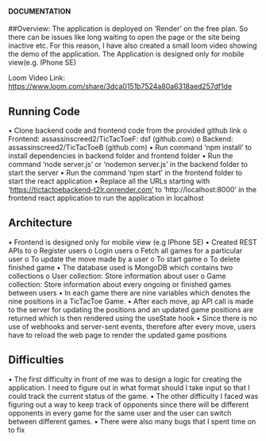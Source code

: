 #### DOCUMENTATION

##Overview:
The application is deployed on ‘Render’ on the free plan. So there can be issues like long waiting to open the page or the site being inactive etc. For this reason, I have also created a small loom video showing the demo of the application.
The Application is designed only for mobile view(e.g. IPhone SE)

Loom Video Link: https://www.loom.com/share/3dca0151b7524a80a6318aed257df1de

## Running Code
•	Clone backend code and frontend code from the provided github link
o	Frontend: assassinscreed2/TicTacToeF: dsf (github.com)
o	Backend: assassinscreed2/TicTacToeB (github.com)
•	Run command ‘npm install’ to install dependencies in backend folder and frontend folder
•	Run the command ‘node server.js’ or ‘nodemon server.js’ in the backend folder to start the server
•	Run the command ‘npm start’ in the frontend folder to start the react application
•	Replace all the URLs starting with ‘https://tictactoebackend-t2lr.onrender.com’ to ‘http://localhost:8000’ in the frontend react application to run the application in localhost

## Architecture
•	Frontend is designed only for mobile view (e.g IPhone SE)
•	Created REST APIs to
o	Register users
o	Login users
o	Fetch all games for a particular user
o	To update the move made by a user
o	To start game
o	To delete finished game
•	The database used is MongoDB which contains two collections
o	User collection: Store information about user
o	Game collection: Store information about every ongoing or finished games between  users
•	In each game there are nine variables which denotes the nine positions in a TicTacToe Game.
•	After each move, ap API call is made to the server for updating the positions and an updated game positions are returned which is then rendered using the useState hook
•	Since there is no use of webhooks and server-sent events, therefore after every move, users have to reload the web page to render the updated game positions


## Difficulties
•	The first difficulty in front of me was to design a logic for creating the application. I need to figure out in what format should I take input so that I could track the current status of the game.
•	The other difficulty I faced was figuring out a way to keep track of opponents since there will be different opponents in every game for the same user and the user can switch between different games.
•	There were also many bugs that I spent time on to fix